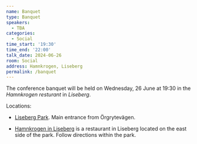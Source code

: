 ```yaml
---
name: Banquet
type: Banquet
speakers:
  - TBA
categories:
  - Social
time_start: '19:30'
time_end: '22:00'
talk_date: 2024-06-26
room: Social
address: Hamnkrogen, Liseberg
permalink: /banquet
---
```


The conference banquet will be held on Wednesday, 26 June at 19:30 in the _Hamnkrogen resturant_ in _Liseberg_.

Locations:

- [Liseberg Park](https://www.openstreetmap.org/relation/5179991). Main entrance from Örgrytevägen.
<!-- <iframe src="https://www.openstreetmap.org/relation/5179991" title="temp"></iframe> -->
- [Hamnkrogen in Liseberg](https://www.liseberg.se/parken/mat-dryck/hamnkrogen/) is a restaurant in Liseberg located on the east side of the park. Follow directions within the park.


